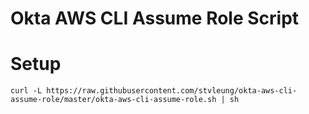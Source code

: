 Okta AWS CLI Assume Role Script
===============================

Setup
=====

```
curl -L https://raw.githubusercontent.com/stvleung/okta-aws-cli-assume-role/master/okta-aws-cli-assume-role.sh | sh
```
